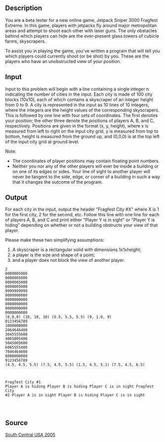 <h2>Description</h2><p>You are a beta tester for a new online game, Jetpack Sniper 3000 Fragfest Extreme. In this game, players with jetpacks fly around major metropolitan areas and attempt to shoot each other with laser guns. The only obstacles behind which players can hide are the ever-present glass towers of cubicle farms, skyscrapers. 
</p>
To assist you in playing the game, you've written a program that will tell you which players could currently shoot (or be shot) by you. These are the players who have an unobstructed view of your position. <h2>Input</h2><p>Input to this problem will begin with a line containing a single integer n indicating the number of cities in the input. Each city is made of 100 city blocks (10x10), each of which contains a skyscraper of an integer height from 0 to 9. A city is represented in the input as 10 lines of 10 integers, where the integers are the height values of the corresponding skyscrapers. This is followed by one line with four sets of coordinates. The first denotes your position; the other three denote the positions of players A, B, and C, respectively. Positions are given in the format (x, y, height), where x is measured from left to right on the input city grid, y is measured from top to bottom, height is measured from the ground up, and (0,0,0) is at the top left of the input city grid at ground level. 
</p>
Note: 
<ul><li>The coordinates of player positions may contain floating point numbers. 
<br></li><li>Neither you nor any of the other players will ever be inside a building or on one of its edges or sides. Your line of sight to another player will never be tangent to the side, edge, or corner of a building in such a way that it changes the outcome of the program. </li></ul><h2>Output</h2><p>For each city in the input, output the header "Fragfest City #X" where X is 1 for the first city, 2 for the second, etc. Follow this line with one line for each of players A, B, and C and print either "Player Y is in sight" or "Player Y is hiding" depending on whether or not a building obstructs your view of that player. 
</p>
Please make these two simplifying assumptions: 

<ol><li>A skyscraper is a rectangular solid with dimensions 1x1xheight; 
<br></li><li>a player is the size and shape of a point; 
<br></li><li>and a player does not block the view of another player. </li></ol><pre><code class="language-input1">2
0000005000
0000005000
0000005000
0000005000
9999999999
0000000000
0000000000
0000000000
0000000000
0000000000
(0,0,0) (10, 10, 10) (5.5, 5.5, 5.5) (9, 1.0, 9)
0123456789
1000000000
2064646400
3045555600
4065005400
5045005600
6065555400
7046464600
8000000000
9123456789
(4.5, 4.5, 5.5) (7.5, 4.5, 5.5) (1.5, 4.5, 5.1) (7.5, 4.5, 6.5)

</code></pre><pre><code class="language-output1">Fragfest City #1
Player A is hiding
Player B is hiding
Player C is in sight
Fragfest City #2
Player A is in sight
Player B is hiding
Player C is in sight

</code></pre><h2>Source</h2><a href="searchproblem?field=source&amp;key=South+Central+USA+2005">South Central USA 2005</a>